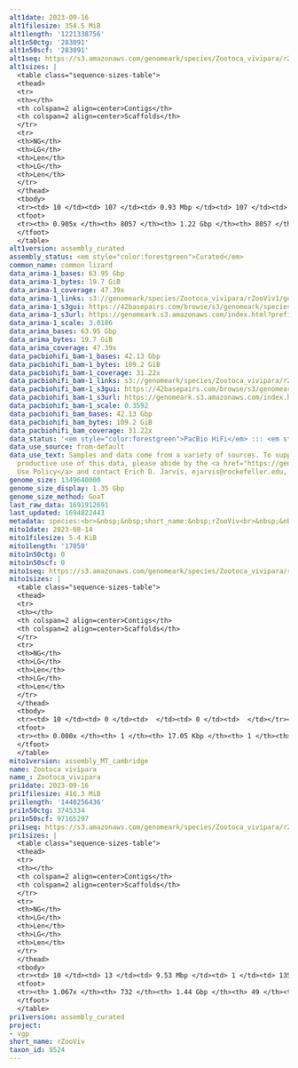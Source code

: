 ```yaml
---
alt1date: 2023-09-16
alt1filesize: 354.5 MiB
alt1length: '1221338756'
alt1n50ctg: '283091'
alt1n50scf: '283091'
alt1seq: https://s3.amazonaws.com/genomeark/species/Zootoca_vivipara/rZooViv1/assembly_curated/rZooViv1.alt.cur.20230916.fasta.gz
alt1sizes: |
  <table class="sequence-sizes-table">
  <thead>
  <tr>
  <th></th>
  <th colspan=2 align=center>Contigs</th>
  <th colspan=2 align=center>Scaffolds</th>
  </tr>
  <tr>
  <th>NG</th>
  <th>LG</th>
  <th>Len</th>
  <th>LG</th>
  <th>Len</th>
  </tr>
  </thead>
  <tbody>
  <tr><td> 10 </td><td> 107 </td><td> 0.93 Mbp </td><td> 107 </td><td> 0.93 Mbp </td></tr><tr><td> 20 </td><td> 283 </td><td> 0.64 Mbp </td><td> 283 </td><td> 0.64 Mbp </td></tr><tr><td> 30 </td><td> 525 </td><td> 479.85 Kbp </td><td> 525 </td><td> 479.85 Kbp </td></tr><tr><td> 40 </td><td> 845 </td><td> 372.35 Kbp </td><td> 845 </td><td> 372.35 Kbp </td></tr><tr style="background-color:#cccccc;"><td> 50 </td><td> 1260 </td><td> 283.09 Kbp </td><td> 1260 </td><td> 283.09 Kbp </td></tr><tr><td> 60 </td><td> 1818 </td><td> 205.75 Kbp </td><td> 1818 </td><td> 205.75 Kbp </td></tr><tr><td> 70 </td><td> 2633 </td><td> 133.26 Kbp </td><td> 2633 </td><td> 133.26 Kbp </td></tr><tr><td> 80 </td><td> 4052 </td><td> 67.16 Kbp </td><td> 4052 </td><td> 67.16 Kbp </td></tr><tr><td> 90 </td><td> 7652 </td><td> 18.82 Kbp </td><td> 7652 </td><td> 18.82 Kbp </td></tr><tr><td> 100 </td><td> 0 </td><td>  </td><td> 0 </td><td>  </td></tr></tbody>
  <tfoot>
  <tr><th> 0.905x </th><th> 8057 </th><th> 1.22 Gbp </th><th> 8057 </th><th> 1.22 Gbp </th></tr>
  </tfoot>
  </table>
alt1version: assembly_curated
assembly_status: <em style="color:forestgreen">Curated</em>
common_name: common lizard
data_arima-1_bases: 63.95 Gbp
data_arima-1_bytes: 19.7 GiB
data_arima-1_coverage: 47.39x
data_arima-1_links: s3://genomeark/species/Zootoca_vivipara/rZooViv1/genomic_data/arima/<br>
data_arima-1_s3gui: https://42basepairs.com/browse/s3/genomeark/species/Zootoca_vivipara/rZooViv1/genomic_data/arima/
data_arima-1_s3url: https://genomeark.s3.amazonaws.com/index.html?prefix=species/Zootoca_vivipara/rZooViv1/genomic_data/arima/
data_arima-1_scale: 3.0186
data_arima_bases: 63.95 Gbp
data_arima_bytes: 19.7 GiB
data_arima_coverage: 47.39x
data_pacbiohifi_bam-1_bases: 42.13 Gbp
data_pacbiohifi_bam-1_bytes: 109.2 GiB
data_pacbiohifi_bam-1_coverage: 31.22x
data_pacbiohifi_bam-1_links: s3://genomeark/species/Zootoca_vivipara/rZooViv1/genomic_data/pacbio_hifi/<br>
data_pacbiohifi_bam-1_s3gui: https://42basepairs.com/browse/s3/genomeark/species/Zootoca_vivipara/rZooViv1/genomic_data/pacbio_hifi/
data_pacbiohifi_bam-1_s3url: https://genomeark.s3.amazonaws.com/index.html?prefix=species/Zootoca_vivipara/rZooViv1/genomic_data/pacbio_hifi/
data_pacbiohifi_bam-1_scale: 0.3592
data_pacbiohifi_bam_bases: 42.13 Gbp
data_pacbiohifi_bam_bytes: 109.2 GiB
data_pacbiohifi_bam_coverage: 31.22x
data_status: '<em style="color:forestgreen">PacBio HiFi</em> ::: <em style="color:forestgreen">Arima</em>'
data_use_source: from-default
data_use_text: Samples and data come from a variety of sources. To support fair and
  productive use of this data, please abide by the <a href="https://genome10k.soe.ucsc.edu/data-use-policies/">Data
  Use Policy</a> and contact Erich D. Jarvis, ejarvis@rockefeller.edu, with any questions.
genome_size: 1349640000
genome_size_display: 1.35 Gbp
genome_size_method: GoaT
last_raw_data: 1691912691
last_updated: 1694822443
metadata: species:<br>&nbsp;&nbsp;short_name:&nbsp;rZooViv<br>&nbsp;&nbsp;name:&nbsp;Zootoca&nbsp;vivipara<br>&nbsp;&nbsp;taxon_id:&nbsp;8524<br>&nbsp;&nbsp;common_name:&nbsp;common&nbsp;lizard<br>&nbsp;&nbsp;order:<br>&nbsp;&nbsp;&nbsp;&nbsp;name:&nbsp;Squamata<br>&nbsp;&nbsp;family:<br>&nbsp;&nbsp;&nbsp;&nbsp;name:&nbsp;Lacertidae<br>&nbsp;&nbsp;individuals:<br>&nbsp;&nbsp;&nbsp;&nbsp;-&nbsp;short_name:&nbsp;rZooViv1<br>&nbsp;&nbsp;&nbsp;&nbsp;&nbsp;&nbsp;biosample_id:&nbsp;SAMEA111528662<br>&nbsp;&nbsp;&nbsp;&nbsp;&nbsp;&nbsp;sex:&nbsp;female<br>&nbsp;&nbsp;genome_size:&nbsp;1349640000<br>&nbsp;&nbsp;genome_size_method:&nbsp;GoaT<br>&nbsp;&nbsp;project:&nbsp;[&nbsp;vgp&nbsp;]<br>
mito1date: 2023-08-14
mito1filesize: 5.4 KiB
mito1length: '17050'
mito1n50ctg: 0
mito1n50scf: 0
mito1seq: https://s3.amazonaws.com/genomeark/species/Zootoca_vivipara/rZooViv1/assembly_MT_cambridge/rZooViv1.MT.20230814.fasta.gz
mito1sizes: |
  <table class="sequence-sizes-table">
  <thead>
  <tr>
  <th></th>
  <th colspan=2 align=center>Contigs</th>
  <th colspan=2 align=center>Scaffolds</th>
  </tr>
  <tr>
  <th>NG</th>
  <th>LG</th>
  <th>Len</th>
  <th>LG</th>
  <th>Len</th>
  </tr>
  </thead>
  <tbody>
  <tr><td> 10 </td><td> 0 </td><td>  </td><td> 0 </td><td>  </td></tr><tr><td> 20 </td><td> 0 </td><td>  </td><td> 0 </td><td>  </td></tr><tr><td> 30 </td><td> 0 </td><td>  </td><td> 0 </td><td>  </td></tr><tr><td> 40 </td><td> 0 </td><td>  </td><td> 0 </td><td>  </td></tr><tr style="background-color:#cccccc;"><td> 50 </td><td> 0 </td><td style="background-color:#ff8888;">  </td><td> 0 </td><td style="background-color:#ff8888;">  </td></tr><tr><td> 60 </td><td> 0 </td><td>  </td><td> 0 </td><td>  </td></tr><tr><td> 70 </td><td> 0 </td><td>  </td><td> 0 </td><td>  </td></tr><tr><td> 80 </td><td> 0 </td><td>  </td><td> 0 </td><td>  </td></tr><tr><td> 90 </td><td> 0 </td><td>  </td><td> 0 </td><td>  </td></tr><tr><td> 100 </td><td> 0 </td><td>  </td><td> 0 </td><td>  </td></tr></tbody>
  <tfoot>
  <tr><th> 0.000x </th><th> 1 </th><th> 17.05 Kbp </th><th> 1 </th><th> 17.05 Kbp </th></tr>
  </tfoot>
  </table>
mito1version: assembly_MT_cambridge
name: Zootoca vivipara
name_: Zootoca_vivipara
pri1date: 2023-09-16
pri1filesize: 416.3 MiB
pri1length: '1440256436'
pri1n50ctg: 3745334
pri1n50scf: 97165297
pri1seq: https://s3.amazonaws.com/genomeark/species/Zootoca_vivipara/rZooViv1/assembly_curated/rZooViv1.pri.cur.20230916.fasta.gz
pri1sizes: |
  <table class="sequence-sizes-table">
  <thead>
  <tr>
  <th></th>
  <th colspan=2 align=center>Contigs</th>
  <th colspan=2 align=center>Scaffolds</th>
  </tr>
  <tr>
  <th>NG</th>
  <th>LG</th>
  <th>Len</th>
  <th>LG</th>
  <th>Len</th>
  </tr>
  </thead>
  <tbody>
  <tr><td> 10 </td><td> 13 </td><td> 9.53 Mbp </td><td> 1 </td><td> 135.72 Mbp </td></tr><tr><td> 20 </td><td> 29 </td><td> 7.55 Mbp </td><td> 3 </td><td> 120.54 Mbp </td></tr><tr><td> 30 </td><td> 50 </td><td> 5.66 Mbp </td><td> 4 </td><td> 102.32 Mbp </td></tr><tr><td> 40 </td><td> 77 </td><td> 4.50 Mbp </td><td> 5 </td><td> 98.23 Mbp </td></tr><tr style="background-color:#cccccc;"><td> 50 </td><td> 109 </td><td style="background-color:#88ff88;"> 3.75 Mbp </td><td> 6 </td><td style="background-color:#88ff88;"> 97.17 Mbp </td></tr><tr><td> 60 </td><td> 150 </td><td> 2.93 Mbp </td><td> 8 </td><td> 88.83 Mbp </td></tr><tr><td> 70 </td><td> 200 </td><td> 2.49 Mbp </td><td> 10 </td><td> 72.12 Mbp </td></tr><tr><td> 80 </td><td> 262 </td><td> 1.94 Mbp </td><td> 12 </td><td> 59.63 Mbp </td></tr><tr><td> 90 </td><td> 343 </td><td> 1.41 Mbp </td><td> 14 </td><td> 54.49 Mbp </td></tr><tr><td> 100 </td><td> 470 </td><td> 0.75 Mbp </td><td> 17 </td><td> 42.82 Mbp </td></tr></tbody>
  <tfoot>
  <tr><th> 1.067x </th><th> 732 </th><th> 1.44 Gbp </th><th> 49 </th><th> 1.44 Gbp </th></tr>
  </tfoot>
  </table>
pri1version: assembly_curated
project:
- vgp
short_name: rZooViv
taxon_id: 8524
---
```

